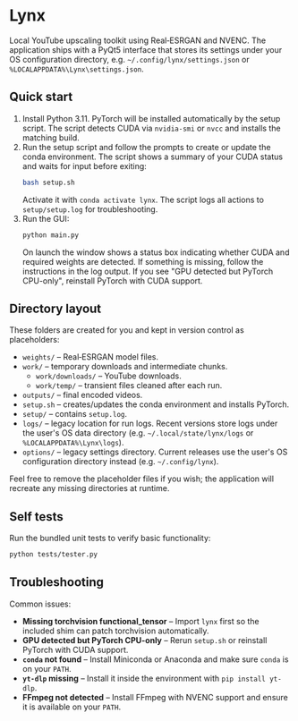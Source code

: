 # Lynx

Local YouTube upscaling toolkit using Real‑ESRGAN and NVENC.  The
application ships with a PyQt5 interface that stores its settings under your
OS configuration directory, e.g. `~/.config/lynx/settings.json` or
`%LOCALAPPDATA%\Lynx\settings.json`.

## Quick start

1. Install Python 3.11. PyTorch will be installed automatically by the setup script.
   The script detects CUDA via `nvidia-smi` or `nvcc` and installs the matching build.
2. Run the setup script and follow the prompts to create or update the conda environment.  The script shows a summary of your CUDA status and waits for input before exiting:
   ```bash
   bash setup.sh
   ```
   Activate it with `conda activate lynx`.
   The script logs all actions to `setup/setup.log` for troubleshooting.
3. Run the GUI:
   ```bash
   python main.py
   ```
   On launch the window shows a status box indicating whether CUDA and
   required weights are detected. If something is missing, follow the
   instructions in the log output. If you see "GPU detected but PyTorch
   CPU-only", reinstall PyTorch with CUDA support.

## Directory layout

These folders are created for you and kept in version control as placeholders:

- `weights/` – Real‑ESRGAN model files.
- `work/` – temporary downloads and intermediate chunks.
  - `work/downloads/` – YouTube downloads.
  - `work/temp/` – transient files cleaned after each run.
- `outputs/` – final encoded videos.
- `setup.sh` – creates/updates the conda environment and installs PyTorch.
- `setup/` – contains `setup.log`.
- `logs/` – legacy location for run logs. Recent versions store logs under
  the user's OS data directory (e.g. `~/.local/state/lynx/logs` or
  `%LOCALAPPDATA%\Lynx\logs`).
- `options/` – legacy settings directory. Current releases use the user's OS
  configuration directory instead (e.g. `~/.config/lynx`).

Feel free to remove the placeholder files if you wish; the application will recreate any missing directories at runtime.

## Self tests

Run the bundled unit tests to verify basic functionality:

```bash
python tests/tester.py
```

## Troubleshooting

Common issues:

- **Missing torchvision functional_tensor** – Import ``lynx`` first so the included
  shim can patch torchvision automatically.
- **GPU detected but PyTorch CPU-only** – Rerun ``setup.sh`` or reinstall
  PyTorch with CUDA support.
- **`conda` not found** – Install Miniconda or Anaconda and make sure ``conda``
  is on your ``PATH``.
- **`yt-dlp` missing** – Install it inside the environment with
  ``pip install yt-dlp``.
- **FFmpeg not detected** – Install FFmpeg with NVENC support and ensure it is
  available on your ``PATH``.
